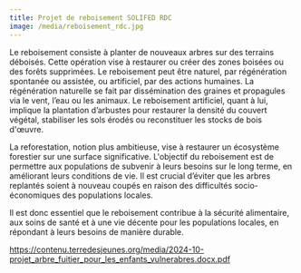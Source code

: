 ```yaml
---
title: Projet de reboisement SOLIFED RDC
image: /media/reboisement_rdc.jpg
---
```

Le reboisement consiste à planter de nouveaux arbres sur des terrains déboisés. Cette opération vise à restaurer ou créer des zones boisées ou des forêts supprimées. Le reboisement peut être naturel, par régénération spontanée ou assistée, ou artificiel, par des actions humaines. La régénération naturelle se fait par dissémination des graines et propagules via le vent, l’eau ou les animaux. Le reboisement artificiel, quant à lui, implique la plantation d’arbustes pour restaurer la densité du couvert végétal, stabiliser les sols érodés ou reconstituer les stocks de bois d'œuvre.

La reforestation, notion plus ambitieuse, vise à restaurer un écosystème forestier sur une surface significative. L'objectif du reboisement est de permettre aux populations de subvenir à leurs besoins sur le long terme, en améliorant leurs conditions de vie. Il est crucial d’éviter que les arbres replantés soient à nouveau coupés en raison des difficultés socio-économiques des populations locales.

Il est donc essentiel que le reboisement contribue à la sécurité alimentaire, aux soins de santé et à une vie décente pour les populations locales, en répondant à leurs besoins de manière durable.

[https://contenu.terredesjeunes.org/media/2024-10-projet_arbre_fuitier_pour_les_enfants_vulnerabres.docx.pdf ](https://contenu.terredesjeunes.org/jekyll_blogposts/2024/10/03/solifede.html)
